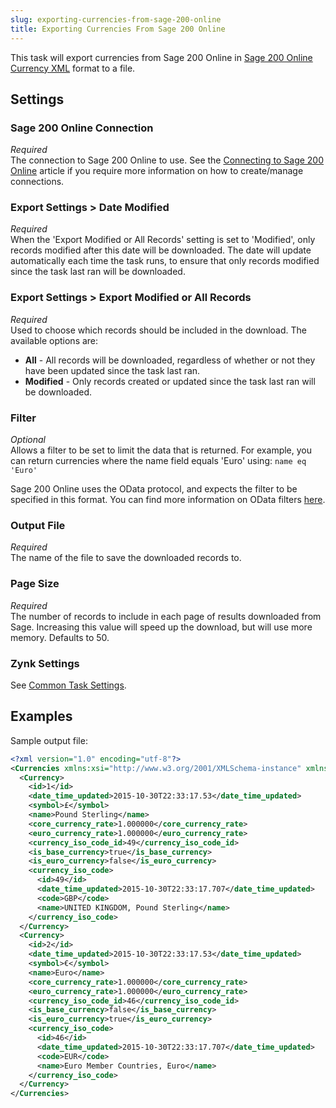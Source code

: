 ```yaml
---
slug: exporting-currencies-from-sage-200-online
title: Exporting Currencies From Sage 200 Online
---
```


This task will export currencies from Sage 200 Online in [Sage 200 Online Currency XML](sage-200-online-currency-xml) format to a file.

## Settings
### Sage 200 Online Connection
_Required_  
The connection to Sage 200 Online to use. See the [Connecting to Sage 200 Online](connecting-to-sage-200-online) article if you require more information on how to create/manage connections.

### Export Settings > Date Modified
_Required_  
When the 'Export Modified or All Records' setting is set to 'Modified', only records modified after this date will be downloaded. The date will update automatically each time the task runs, to ensure that only records modified since the task last ran will be downloaded.

### Export Settings > Export Modified or All Records
_Required_  
Used to choose which records should be included in the download. The available options are:

* __All__ - All records will be downloaded, regardless of whether or not they have been updated since the task last ran.
* __Modified__ - Only records created or updated since the task last ran will be downloaded.

### Filter
_Optional_  
Allows a filter to be set to limit the data that is returned. For example, you can return currencies where the name field equals 'Euro' using: `name eq 'Euro'`

Sage 200 Online uses the OData protocol, and expects the filter to be specified in this format. You can find more information on OData filters [here](http://www.odata.org/getting-started/basic-tutorial/#queryData).

### Output File
_Required_  
The name of the file to save the downloaded records to.

### Page Size
_Required_  
The number of records to include in each page of results downloaded from Sage. Increasing this value will speed up the download, but will use more memory. Defaults to 50.

### Zynk Settings
See [Common Task Settings](common-task-settings).

## Examples
Sample output file:

```xml
<?xml version="1.0" encoding="utf-8"?>
<Currencies xmlns:xsi="http://www.w3.org/2001/XMLSchema-instance" xmlns:xsd="http://www.w3.org/2001/XMLSchema">
  <Currency>
    <id>1</id>
    <date_time_updated>2015-10-30T22:33:17.53</date_time_updated>
    <symbol>£</symbol>
    <name>Pound Sterling</name>
    <core_currency_rate>1.000000</core_currency_rate>
    <euro_currency_rate>1.000000</euro_currency_rate>
    <currency_iso_code_id>49</currency_iso_code_id>
    <is_base_currency>true</is_base_currency>
    <is_euro_currency>false</is_euro_currency>
    <currency_iso_code>
      <id>49</id>
      <date_time_updated>2015-10-30T22:33:17.707</date_time_updated>
      <code>GBP</code>
      <name>UNITED KINGDOM, Pound Sterling</name>
    </currency_iso_code>
  </Currency>
  <Currency>
    <id>2</id>
    <date_time_updated>2015-10-30T22:33:17.53</date_time_updated>
    <symbol>€</symbol>
    <name>Euro</name>
    <core_currency_rate>1.000000</core_currency_rate>
    <euro_currency_rate>1.000000</euro_currency_rate>
    <currency_iso_code_id>46</currency_iso_code_id>
    <is_base_currency>false</is_base_currency>
    <is_euro_currency>true</is_euro_currency>
    <currency_iso_code>
      <id>46</id>
      <date_time_updated>2015-10-30T22:33:17.707</date_time_updated>
      <code>EUR</code>
      <name>Euro Member Countries, Euro</name>
    </currency_iso_code>
  </Currency>
</Currencies>
```